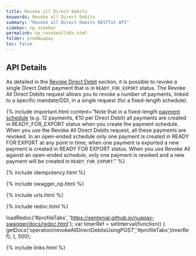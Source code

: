 ```yaml
---
title: Revoke all Direct Debits
keywords: Revoke all Direct Debits
summary: "Revoke all Direct Debits RESTful API"
sidebar: np_sidebar
permalink: np_revokealldds.html
folder: prodNuapay
toc: false
---
```


## API Details

As detailed in the [Revoke Direct Debit](np_revokedirectdebit.html) section, it is possible to revoke a single Direct Debit payment that is in `READY_FOR_EXPORT` status. The Revoke All Direct Debits request allows you to revoke a number of payments, linked to a specific mandate/DDI, in a single request (for a fixed-length schedule).

{% include important.html content="Note that in a fixed-length [payment schedule](np_schedulesoverview.html) (e.g. 12 payments, €10 per Direct Debit) all payments are created in READY_FOR_EXPORT status when you create the payment schedule. When you use the Revoke All Direct Debits request, all these payments are revoked. In an open-ended schedule only one payment is created in READY FOR EXPORT at any point in time; when one payment is exported a new payment is created in READY FOR EXPORT status. When you use Revoke All against an open-ended schedule, only one payment is revoked and a new payment will be created in `READY_FOR_EXPORT`." %}

{% include idempotency.html %}

{% include swagger_np.html %}

{% include urls.html %}


<ul id="profileTabs" class="nav nav-tabs">


</ul>

{% include redoc.html %}

loadRedoc('#profileTabs', 'https://sentenial.github.io/nuapay-swagger/docs/redoc.html');
var timerRef = setInterval(function() { getDocs('operation/revokeAllDirectDebitsUsingPOST','#profileTabs',timerRef); }, 500);


</script>


<div id="mydiv"></div>
</div>
</div>

{% include links.html %}
